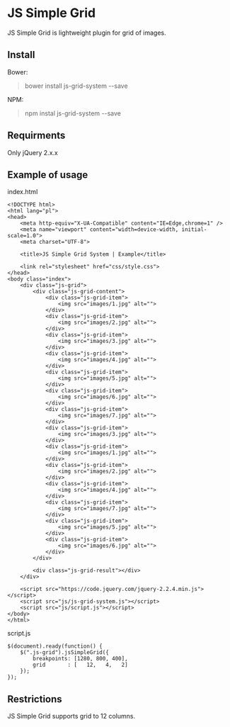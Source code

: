 JS Simple Grid
===================

JS Simple Grid is lightweight plugin for grid of images.


Install
-------------
Bower:
>bower install js-grid-system --save

NPM:
>npm instal js-grid-system --save


Requirments
-------------------

Only jQuery 2.x.x



Example of usage
-------------

index.html
```
<!DOCTYPE html>
<html lang="pl">
<head>
    <meta http-equiv="X-UA-Compatible" content="IE=Edge,chrome=1" />
    <meta name="viewport" content="width=device-width, initial-scale=1.0">
    <meta charset="UTF-8">

    <title>JS Simple Grid System | Example</title>
    
    <link rel="stylesheet" href="css/style.css">
</head>
<body class="index">
    <div class="js-grid">
        <div class="js-grid-content">
            <div class="js-grid-item">
	            <img src="images/1.jpg" alt="">
	        </div>
            <div class="js-grid-item">
	            <img src="images/2.jpg" alt="">
	        </div>
            <div class="js-grid-item">
	            <img src="images/3.jpg" alt="">
	        </div>
            <div class="js-grid-item">
	            <img src="images/4.jpg" alt="">
			</div>
            <div class="js-grid-item">
	            <img src="images/5.jpg" alt="">
	        </div>
            <div class="js-grid-item">
	            <img src="images/6.jpg" alt="">
	        </div>
            <div class="js-grid-item">
		        <img src="images/7.jpg" alt="">
		    </div>
            <div class="js-grid-item">
	            <img src="images/3.jpg" alt="">
	        </div>
            <div class="js-grid-item">
	            <img src="images/1.jpg" alt="">
	        </div>
            <div class="js-grid-item">
	            <img src="images/2.jpg" alt="">
	        </div>
            <div class="js-grid-item">
	            <img src="images/4.jpg" alt="">
	        </div>
            <div class="js-grid-item">
	            <img src="images/7.jpg" alt="">
	        </div>
            <div class="js-grid-item">
	            <img src="images/5.jpg" alt="">
	        </div>
            <div class="js-grid-item">
	            <img src="images/6.jpg" alt="">
	        </div>
        </div>

        <div class="js-grid-result"></div>
    </div>

    <script src="https://code.jquery.com/jquery-2.2.4.min.js"></script>
    <script src="js/js-grid-system.js"></script>
    <script src="js/script.js"></script>
</body>
</html>

```

script.js
```
$(document).ready(function() {
    $(".js-grid").jsSimpleGrid({
        breakpoints: [1280, 800, 400],
        grid       : [   12,   4,   2]
    });
});
```

Restrictions
-------------
JS Simple Grid supports grid to 12 columns.
